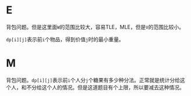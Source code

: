 # E

背包问题。但是这里面`W`的范围比较大，容易TLE，MLE，但是`V`的范围比较小。

`dp[i][j]`表示前`i`个物品，得到价值`j`时的最小重量。


# M

背包问题。`dp[i][j]`表示前`i`个人分`j`个糖果有多少种分法。正常就是统计分给这个人，和不分给这个人的情况。但是这道题目有个上限，所以要减去这种情况。
